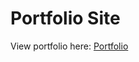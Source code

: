 # Portfolio Site

View portfolio here: [Portfolio](https://nhall1013.github.io/Nick-Hall-Portfolio-Site/)
